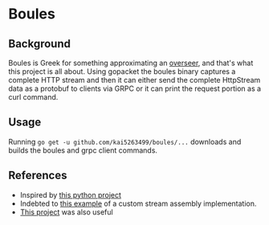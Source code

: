 # Boules

## Background
Boules is Greek for something approximating an [overseer](https://en.wikipedia.org/wiki/Boule_(ancient_Greece)), and that's what this project is all about. Using gopacket the boules binary captures a complete HTTP stream and then it can either send the complete HttpStream data as a protobuf to clients via GRPC or it can print the request portion as a curl command.

## Usage

Running `go get -u github.com/kai5263499/boules/...` downloads and builds the boules and grpc client commands.

## References
* Inspired by [this python project](https://github.com/jullrich/pcap2curl)
* Indebted to [this example](https://github.com/google/gopacket/blob/master/examples/bidirectional/main.go) of a custom stream assembly implementation. 
* [This project](https://github.com/hsiafan/httpparse) was also useful